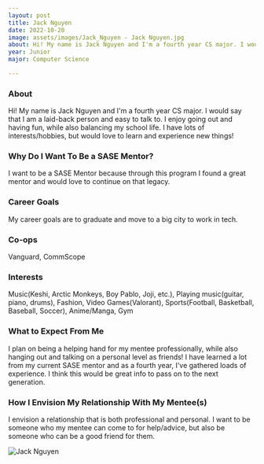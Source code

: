 ```yaml
---
layout: post
title: Jack Nguyen 
date: 2022-10-20
image: assets/images/Jack_Nguyen - Jack Nguyen.jpg
about: Hi! My name is Jack Nguyen and I'm a fourth year CS major. I would say that I am a laid-back person and easy to talk to. I enjoy going out and having fun, while also balancing my school life. I have lots of interests/hobbies, but would love to learn and experience new things!
year: Junior
major: Computer Science

---
```


### About

Hi! My name is Jack Nguyen and I'm a fourth year CS major. I would say that I am a laid-back person and easy to talk to. I enjoy going out and having fun, while also balancing my school life. I have lots of interests/hobbies, but would love to learn and experience new things!

### Why Do I Want To Be a SASE Mentor?

I want to be a SASE Mentor because through this program I found a great mentor and would love to continue on that legacy.

### Career Goals

My career goals are to graduate and move to a big city to work in tech.

### Co-ops

Vanguard, CommScope

### Interests

Music(Keshi, Arctic Monkeys, Boy Pablo, Joji, etc.), Playing music(guitar, piano, drums), Fashion, Video Games(Valorant), Sports(Football, Basketball, Baseball, Soccer), Anime/Manga, Gym

### What to Expect From Me

I plan on being a helping hand for my mentee professionally, while also hanging out and talking on a personal level as friends! I have learned a lot from my current SASE mentor and as a fourth year, I've gathered loads of experience. I think this would be great info to pass on to the next generation.

### How I Envision My Relationship With My Mentee(s) 

I envision a relationship that is both professional and personal. I want to be someone who my mentee can come to for help/advice, but also be someone who can be a good friend for them.

<div class="text-center my-5">
    <img src="https://sase-drexel.github.io/mentorship-2021/assets/images/Jack_Nguyen - Jack Nguyen.jpg" alt="Jack Nguyen" class="rounded post-img" />
</div>
